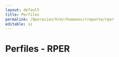```yaml
---
layout: default
title: Perfiles
permalink: /Operacion/hrm/rhumanos/rreporte/rper
editable: si
---
```


# Perfiles - RPER    
